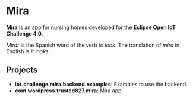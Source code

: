 # Mira

**Mira** is an app for nursing homes developed for the **Eclipse Open IoT Challenge 4.0**.

*Mirar* is the Spanish word of the verb *to look*. The translation of *mira* in English is *it looks*.

## Projects

* **iot.challenge.mira.backend.examples**: Examples to use the backend.
* **com.wordpress.trusted827.mira**: Mira app.
